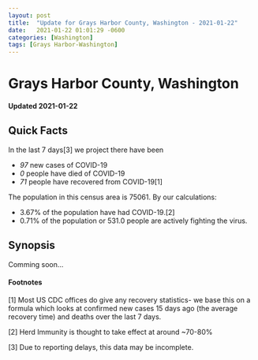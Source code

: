 ```yaml
---
layout: post
title:  "Update for Grays Harbor County, Washington - 2021-01-22"
date:   2021-01-22 01:01:29 -0600
categories: [Washington]
tags: [Grays Harbor-Washington]
---
```


# Grays Harbor County, Washington
#### Updated 2021-01-22

## Quick Facts

In the last 7 days[3] we project there have been
- *97* new cases of COVID-19
- *0* people have died of COVID-19
- *71* people have recovered from COVID-19[1]

The population in this census area is 75061. By our calculations:
- 3.67% of the population have had COVID-19.[2]
- 0.71% of the population or 531.0 people are actively fighting the virus.

## Synopsis

Comming soon...


#### Footnotes

[1] Most US CDC offices do give any recovery statistics- we base this on a formula which looks at confirmed new cases
15 days ago (the average recovery time) and deaths over the last 7 days.

[2] Herd Immunity is thought to take effect at around ~70-80%

[3] Due to reporting delays, this data may be incomplete.
 
    